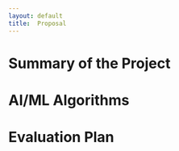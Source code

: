 ```yaml
---
layout: default
title:  Proposal
---
```


# Summary of the Project

# AI/ML Algorithms

# Evaluation Plan
